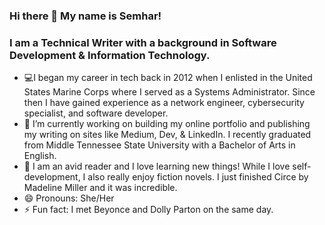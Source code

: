 ### Hi there 👋 My name is Semhar!

### I am a **Technical Writer** with a background in Software Development & Information Technology. 

- 💻I began my career in tech back in 2012 when I enlisted in the United States Marine Corps where I served as a Systems Administrator. Since then I have gained experience as a network engineer, cybersecurity specialist, and software developer. 
- 🔭 I’m currently working on building my online portfolio and publishing my writing on sites like Medium, Dev, & LinkedIn. I recently graduated from Middle Tennessee State University with a Bachelor of Arts in English.
- 📖 I am an avid reader and I love learning new things! While I love self-development, I also really enjoy fiction novels. I just finished Circe by Madeline Miller and it was incredible. 
- 😄 Pronouns: She/Her
- ⚡ Fun fact: I met Beyonce and Dolly Parton on the same day. 

